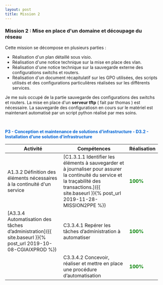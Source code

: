 ```yaml
---
layout: post
title: Mission 2
---
```


### __Mission 2 : Mise en place d'un domaine et découpage du réseau__

Cette mission se décompose en plusieurs parties : 
- Réalisation d'un plan détaillé sous visio.
- Réalisation d'une notice technique sur la mise en place des vlan.
- Réalisation d'une notice technique sur la sauvegarde externe des configurations switchs et routers.
- Réalisation d'un document récapitulatif sur les GPO utilisées, des scripts utilisés et des configurations particulières réalisées sur les différents services.


Je me suis occupé de la partie sauvegarde des configurations des switchs et routers. La mise en place d'un __serveur tftp__ ( fait par thomas ) est nécessaire. La sauvegarde des configuratiosn en cours sur le matériel est maintenant automatisé par un script python réalisé par mes soins.

&nbsp;

<span style="color:#0366d6"><strong>P3 - Conception et maintenance de solutions d’infrastructure - D3.2 - Installation d’une solution d’infrastructure</strong></span>

| Activité | Compétences | Réalisation |
|----------|-------------|-------------|
| A1.3.2 Définition des éléments nécessaires à la continuité d'un service | [C1.3.1.1 Identifier les éléments à sauvegarder et à journaliser pour assurer la continuité du service et la traçabilité des transactions.]({{ site.baseurl }}{% post_url 2019-11-28-MISSION2PPE %}) | <span style="color:green"><strong>100%</strong></span> |
|[A3.3.4 Automatisation des tâches d’administration]({{ site.baseurl }}{% post_url 2019-10-08-CGIAIXPROD %}) | C3.3.4.1 Repérer les tâches d’administration à automatiser | <span style="color:green"><strong>100%</strong></span> |
|| C3.3.4.2 Concevoir, réaliser et mettre en place une procédure d’automatisation| <span style="color:green"><strong>100%</strong></span> |



